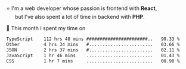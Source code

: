 ⭐ I'm a web developer whose passion is frontend with <b>React</b>,<br/>
&nbsp; &nbsp; &nbsp; but I've also spent a lot of time in backend with <b>PHP</b>.

📅 This month I spent my time on

<!--START_SECTION:waka-->

```txt
TypeScript    112 hrs 48 mins #######################..   90.33 %
Other         4 hrs 34 mins   #........................   03.66 %
JSON          2 hrs 37 mins   #........................   02.11 %
JavaScript    1 hr 46 mins    .........................   01.43 %
CSS           1 hr 7 mins     .........................   00.90 %
```

<!--END_SECTION:waka-->
